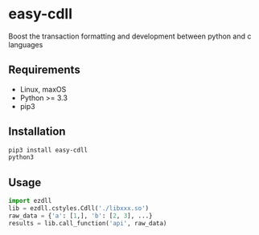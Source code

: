 # easy-cdll

Boost the transaction formatting and development between python and c languages

## Requirements

* Linux, maxOS
* Python >= 3.3
* pip3

## Installation

```bash
pip3 install easy-cdll
python3
```

## Usage

```python
import ezdll
lib = ezdll.cstyles.Cdll('./libxxx.so')
raw_data = {'a': [1,], 'b': [2, 3], ...}
results = lib.call_function('api', raw_data)
```
